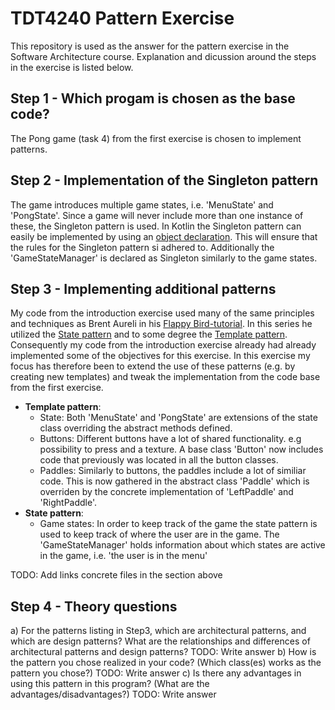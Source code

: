 # TDT4240 Pattern Exercise

This repository is used as the answer for the pattern exercise in the Software Architecture course.
Explanation and dicussion around the steps in the exercise is listed below.

## Step 1 - Which progam is chosen as the base code?
The Pong game (task 4) from the first exercise is chosen to implement patterns. 

## Step 2 - Implementation of the Singleton pattern
The game introduces multiple game states, i.e. 'MenuState' and 'PongState'. Since a game will never include more than one instance of these, the Singleton pattern is used. In Kotlin the Singleton pattern can easily be implemented by using an [object declaration](https://kotlinlang.org/docs/reference/object-declarations.html#object-declarations). This will ensure that the rules for the Singleton pattern si adhered to. Additionally the 'GameStateManager' is declared as Singleton similarly to the game states.

## Step 3 - Implementing additional patterns
My code from the introduction exercise used many of the same principles and techniques as Brent Aureli in his [Flappy Bird-tutorial](https://www.youtube.com/watch?v=rzBVTPaUUDg). In this series he utilized the [State pattern](https://en.wikipedia.org/wiki/State_pattern) and to some degree the [Template pattern](https://en.wikipedia.org/wiki/Template_method_pattern). Consequently my code from the introduction exercise already had already implemented some of the objectives for this exercise. In this exercise my focus has therefore been to extend the use of these patterns (e.g. by creating new templates) and tweak the implementation from the code base from the first exercise.
- **Template pattern**:
  - State: Both 'MenuState' and 'PongState' are extensions of the state class overriding the abstract methods defined.
  - Buttons: Different buttons have a lot of shared functionality. e.g possibility to press and a texture. A base class 'Button' now includes code that previously was located in all the button classes.
  - Paddles: Similarly to buttons, the paddles include a lot of similiar code. This is now gathered in the abstract class 'Paddle' which is overriden by the concrete implementation of 'LeftPaddle' and 'RightPaddle'.
- **State pattern**:
  - Game states: In order to keep track of the game the state pattern is used to keep track of where the user are in the game. The 'GameStateManager' holds information about which states are active in the game, i.e. 'the user is in the menu' 

TODO: Add links concrete files in the section above

## Step 4 - Theory questions
a) For the patterns listing in Step3, which are architectural patterns, and which are design
patterns? What are the relationships and differences of architectural patterns and design
patterns?
TODO: Write answer
b) How is the pattern you chose realized in your code? (Which class(es) works as the
pattern you chose?)
TODO: Write answer
c) Is there any advantages in using this pattern in this program? (What are the
advantages/disadvantages?)
TODO: Write answer


